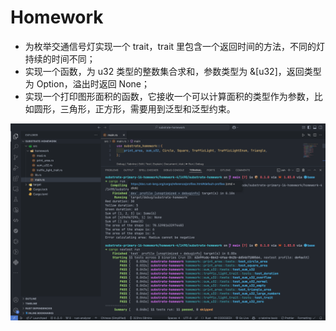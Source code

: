 # Homework

- 为枚举交通信号灯实现一个 trait，trait 里包含一个返回时间的方法，不同的灯持续的时间不同；
- 实现一个函数，为 u32 类型的整数集合求和，参数类型为 &[u32]，返回类型为 Option，溢出时返回 None；
- 实现一个打印图形面积的函数，它接收一个可以计算面积的类型作为参数，比如圆形，三角形，正方形，需要用到泛型和泛型约束。

![run_test_result](./images/run_test_result.png)
